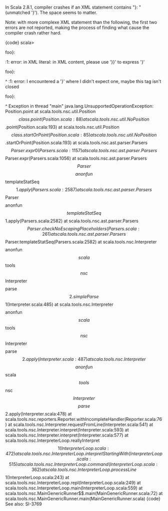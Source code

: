 In Scala 2.8.1, compiler crashes if an XML statement contains "}: " (unmatched '}').
The space seems to matter. 

Note: with more complexe XML statement than the following, the first two errors are not reported, making the process of finding what cause the compiler crash rather hard. 

{code}
scala> <p>foo}: </p>
<console>:1: error: in XML literal: in XML content, please use '}}' to express '}'
       <p>foo}: </p>
             ^
<console>:1: error:  I encountered a '}' where I didn't expect one, maybe this tag isn't closed <p>
       <p>foo}: </p>
        ^
Exception in thread "main" java.lang.UnsupportedOperationException: Position.point
	at scala.tools.nsc.util.Position$$class.point(Position.scala:88)
	at scala.tools.nsc.util.NoPosition$$.point(Position.scala:193)
	at scala.tools.nsc.util.Position$$class.startOrPoint(Position.scala:85)
	at scala.tools.nsc.util.NoPosition$$.startOrPoint(Position.scala:193)
	at scala.tools.nsc.ast.parser.Parsers$$Parser.expr0(Parsers.scala:1157)
	at scala.tools.nsc.ast.parser.Parsers$$Parser.expr(Parsers.scala:1056)
	at scala.tools.nsc.ast.parser.Parsers$$Parser$$$$anonfun$$templateStatSeq$$1.apply(Parsers.scala:2587)
	at scala.tools.nsc.ast.parser.Parsers$$Parser$$$$anonfun$$templateStatSeq$$1.apply(Parsers.scala:2582)
	at scala.tools.nsc.ast.parser.Parsers$$Parser.checkNoEscapingPlaceholders(Parsers.scala:261)
	at scala.tools.nsc.ast.parser.Parsers$$Parser.templateStatSeq(Parsers.scala:2582)
	at scala.tools.nsc.Interpreter$$$$anonfun$$scala$$tools$$nsc$$Interpreter$$$$parse$$2.simpleParse$$1(Interpreter.scala:485)
	at scala.tools.nsc.Interpreter$$$$anonfun$$scala$$tools$$nsc$$Interpreter$$$$parse$$2.apply(Interpreter.scala:487)
	at scala.tools.nsc.Interpreter$$$$anonfun$$scala$$tools$$nsc$$Interpreter$$$$parse$$2.apply(Interpreter.scala:478)
	at scala.tools.nsc.reporters.Reporter.withIncompleteHandler(Reporter.scala:76)
	at scala.tools.nsc.Interpreter.requestFromLine(Interpreter.scala:541)
	at scala.tools.nsc.Interpreter.interpret(Interpreter.scala:593)
	at scala.tools.nsc.Interpreter.interpret(Interpreter.scala:577)
	at scala.tools.nsc.InterpreterLoop.reallyInterpret$$1(InterpreterLoop.scala:472)
	at scala.tools.nsc.InterpreterLoop.interpretStartingWith(InterpreterLoop.scala:515)
	at scala.tools.nsc.InterpreterLoop.command(InterpreterLoop.scala:362)
	at scala.tools.nsc.InterpreterLoop.processLine$$1(InterpreterLoop.scala:243)
	at scala.tools.nsc.InterpreterLoop.repl(InterpreterLoop.scala:249)
	at scala.tools.nsc.InterpreterLoop.main(InterpreterLoop.scala:559)
	at scala.tools.nsc.MainGenericRunner$$.main(MainGenericRunner.scala:72)
	at scala.tools.nsc.MainGenericRunner.main(MainGenericRunner.scala)
{code}
See also: SI-3769
